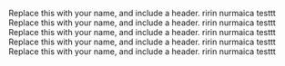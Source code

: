 Replace this with your name, and include a header.
ririn nurmaica testtt
Replace this with your name, and include a header.
ririn nurmaica testtt
Replace this with your name, and include a header.
ririn nurmaica testtt
Replace this with your name, and include a header.
ririn nurmaica testtt
Replace this with your name, and include a header.
ririn nurmaica testtt
